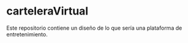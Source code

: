 # carteleraVirtual
Este repositorio contiene un diseño de lo que sería una plataforma de entretenimiento.
